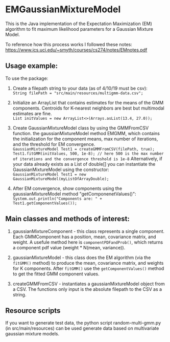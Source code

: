 # EMGaussianMixtureModel
This is the Java implementation of the Expectation Maximization (EM) algorithm to fit maximum likelihood parameters for a Gaussian Mixture Model.

To reference how this process works I followed these notes: https://www.ics.uci.edu/~smyth/courses/cs274/notes/EMnotes.pdf

## Usage example:
 To use the package:
1) Create a filepath string to your data (as of 4/10/19 must be csv):<br>`String filePath = "src/main/resources/multigmm-data.csv";`
2) Initialize an ArrayList that contains estimates for the means of the GMM components. Centroids for K-nearest neighbors are best but multimodal estimates are fine.<br>`List initValues = new ArrayList<>(Arrays.asList(13.4, 27.0));`
3) Create GaussianMixtureModel class by using the GMMFromCSV function. the gaussianMixtureModel method EMGMM, which contains the initialization for the component means, max number of iterations, and the threshold for EM convergence.<br>`GaussianMixtureModel Test1 = createGMMFromCSV(filePath, true);`<br>`Test1.fitGMM(initValues, 500, 1e-8); // here 500 is the max number of iterations and the convergence threshold is 1e-8`
Alternatively, if your data already exists as a List of double[] you can instantiate the GaussianMixtureModel using the constructor:<br>
`GaussianMixtureModel Test1 = new GaussianMixtureModel(myListOfArrayDouble);`

4) After EM convergence, show components using the gaussianMixtureModel method "getComponenetValues()":<br>`System.out.println("Components are: " + Test1.getComponentValues());`

## Main classes and methods of interest:
1) gaussianMixtureComponent - this class represents a single component. Each GMMComponent has a position, mean, covariance matrix, and weight. A usefule method here is `componentPDFandProb()`, which returns a component pdf value (weight * N(mean, variance)).

2) gaussianMixtureModel - this class does the EM algorithm (via the `fitGMM()` method) to produce the mean, covariance matrix, and weights for K components. After `fitGMM()` use the `getComponentValues()` method to get the fitted GMM component values.

3) createGMMFromCSV - instantiates a gaussianMixtureModel object from a CSV. The functions only input is the absolute filepath to the CSV as a string.

## Resource scripts

If you want to generate test data, the python script random-multi-gmm.py (in src/main/resources) can be used generate data based on multivariate gaussian mixture models.
